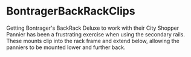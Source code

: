 # BontragerBackRackClips
Getting Bontrager's BackRack Deluxe to work with their City Shopper Pannier has been a frustrating exercise when using the secondary rails. These mounts clip into the rack frame and extend below, allowing the panniers to be mounted lower and further back.
